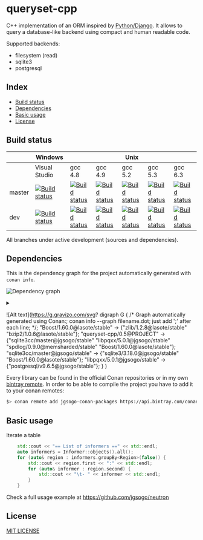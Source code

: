 # queryset-cpp

C++ implementation of an ORM inspired by [Python/Django](https://www.djangoproject.com/). It allows to query
a database-like backend using compact and human readable code.

Supported backends:

 * filesystem (read)
 * sqlite3
 * postgresql

## Index

 * [Build status](#build-status)
 * [Dependencies](#dependencies)
 * [Basic usage](#basic-usage)
 * [License](#license)
 

## Build status

<table>
    <thead>
        <tr>
            <th></th>
            <th>Windows</th>
            <th colspan="5">Unix</th>
        </tr>
    </thead>
    <tr>
        <td></td>
        <td>Visual Studio</td>
        <td>gcc 4.8</td>
        <td>gcc 4.9</td>
        <td>gcc 5.2</td>
        <td>gcc 5.3</td>
        <td>gcc 6.3</td>
    </tr>
    <tr>
        <td>master</td>
        <td>
            <a href="https://ci.appveyor.com/project/jgsogo/queryset-cpp">
                <img src="https://ci.appveyor.com/api/projects/status/vekvvo87f5dngklk/branch/master?svg=true" alt="Build status"/>
            </a>
        </td>        
        <td>
            <a href="https://travis-ci.org/jgsogo/queryset-cpp">
                <img src="https://travis-matrix-badges.herokuapp.com/repos/jgsogo/queryset-cpp/branches/master/1" alt="Build status"/>
            </a>
        </td>
        <td>
            <a href="https://travis-ci.org/jgsogo/queryset-cpp">
                <img src="https://travis-matrix-badges.herokuapp.com/repos/jgsogo/queryset-cpp/branches/master/2" alt="Build status"/>
            </a>
        </td>
        <td>
            <a href="https://travis-ci.org/jgsogo/queryset-cpp">
                <img src="https://travis-matrix-badges.herokuapp.com/repos/jgsogo/queryset-cpp/branches/master/3" alt="Build status"/>
            </a>
        </td>
        <td>
            <a href="https://travis-ci.org/jgsogo/queryset-cpp">
                <img src="https://travis-matrix-badges.herokuapp.com/repos/jgsogo/queryset-cpp/branches/master/4" alt="Build status"/>
            </a>
        </td>
        <td>
            <a href="https://travis-ci.org/jgsogo/queryset-cpp">
                <img src="https://travis-matrix-badges.herokuapp.com/repos/jgsogo/queryset-cpp/branches/master/5" alt="Build status"/>
            </a>
        </td>
    </tr>
    <tr>
        <td>dev</td>
        <td>
            <a href="https://ci.appveyor.com/project/jgsogo/queryset-cpp">
                <img src="https://ci.appveyor.com/api/projects/status/vekvvo87f5dngklk/branch/dev?svg=true" alt="Build status"/>
            </a>
        </td>        
        <td>
            <a href="https://travis-ci.org/jgsogo/queryset-cpp">
                <img src="https://travis-matrix-badges.herokuapp.com/repos/jgsogo/queryset-cpp/branches/dev/1" alt="Build status"/>
            </a>
        </td>
        <td>
            <a href="https://travis-ci.org/jgsogo/queryset-cpp">
                <img src="https://travis-matrix-badges.herokuapp.com/repos/jgsogo/queryset-cpp/branches/dev/2" alt="Build status"/>
            </a>
        </td>
        <td>
            <a href="https://travis-ci.org/jgsogo/queryset-cpp">
                <img src="https://travis-matrix-badges.herokuapp.com/repos/jgsogo/queryset-cpp/branches/dev/3" alt="Build status"/>
            </a>
        </td>
        <td>
            <a href="https://travis-ci.org/jgsogo/queryset-cpp">
                <img src="https://travis-matrix-badges.herokuapp.com/repos/jgsogo/queryset-cpp/branches/dev/4" alt="Build status"/>
            </a>
        </td>
        <td>
            <a href="https://travis-ci.org/jgsogo/queryset-cpp">
                <img src="https://travis-matrix-badges.herokuapp.com/repos/jgsogo/queryset-cpp/branches/dev/5" alt="Build status"/>
            </a>
        </td>
    </tr>
</table>

All branches under active development (sources and dependencies).


## Dependencies

This is the dependency graph for the project automatically generated with
`conan info`.

![Dependency graph](https://g.gravizo.com/source/dependencies?https%3A%2F%2Fraw.githubusercontent.com%2Fjgsogo%2Fqueryset-cpp%2Fmaster%2FREADME.md)

<details> 
<summary></summary>
dependencies
digraph G {
    "Boost/1.60.0@lasote/stable" -> {"zlib/1.2.8@lasote/stable" "bzip2/1.0.6@lasote/stable"};
    "queryset-cpp/0.5@PROJECT" -> {"sqlite3cc/master@jgsogo/stable" "libpqxx/5.0.1@jgsogo/stable" "spdlog/0.9.0@memsharded/stable" "Boost/1.60.0@lasote/stable"};
    "sqlite3cc/master@jgsogo/stable" -> {"sqlite3/3.18.0@jgsogo/stable" "Boost/1.60.0@lasote/stable"};
    "libpqxx/5.0.1@jgsogo/stable" -> {"postgresql/v9.6.5@jgsogo/stable"};
    } 
dependencies
</details> 
 
 
![Alt text](https://g.gravizo.com/svg?
digraph G {
    /* Graph automatically generated using Conan:;
        conan info --graph filename.dot;
       just add ';' after each line;
    */;
    "Boost/1.60.0@lasote/stable" -> {"zlib/1.2.8@lasote/stable" "bzip2/1.0.6@lasote/stable"};
    "queryset-cpp/0.5@PROJECT" -> {"sqlite3cc/master@jgsogo/stable" "libpqxx/5.0.1@jgsogo/stable" "spdlog/0.9.0@memsharded/stable" "Boost/1.60.0@lasote/stable"};
    "sqlite3cc/master@jgsogo/stable" -> {"sqlite3/3.18.0@jgsogo/stable" "Boost/1.60.0@lasote/stable"};
    "libpqxx/5.0.1@jgsogo/stable" -> {"postgresql/v9.6.5@jgsogo/stable"};
    }
)

Every library can be found in the official Conan repositories or in my own
[bintray remote](https://bintray.com/jgsogo/conan-packages). In order to be able to
compile the project you have to add it to your conan remotes:

```bash
$> conan remote add jgsogo-conan-packages https://api.bintray.com/conan/jgsogo/conan-packages
```


## Basic usage

Iterate a table 

```cpp
    std::cout << "== List of informers ==" << std::endl;
    auto informers = Informer::objects().all();
    for (auto& region : informers.groupBy<Region>(false)) {
        std::cout << region.first << ":" << std::endl;
        for (auto& informer : region.second) {
            std::cout << "\t- " << informer << std::endl;
        }
    }
```

Check a full usage example at https://github.com/jgsogo/neutron


## License

[MIT LICENSE](./LICENSE)
 

